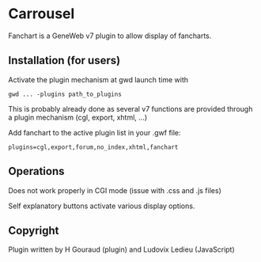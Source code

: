 # Carrousel

Fanchart is a GeneWeb v7 plugin to allow display of fancharts.

## Installation (for users)

Activate the plugin mechanism at gwd launch time with
```
gwd ... -plugins path_to_plugins
```
This is probably already done as several v7 functions are provided
through a plugin mechanism (cgl, export, xhtml, ...)

Add fanchart to the active plugin list in your .gwf file:
```
plugins=cgl,export,forum,no_index,xhtml,fanchart
```

## Operations

Does not work properly in CGI mode (issue with .css and .js files)

Self explanatory buttons activate various display options.

## Copyright

Plugin written by H Gouraud (plugin) and Ludovix Ledieu (JavaScript)
